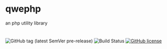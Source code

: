 # qwephp
an php utility library
#
![GitHub tag (latest SemVer pre-release)](https://img.shields.io/github/v/tag/qwenode/qwephp?include_prereleases)
![Build Status](https://github.com/qwenode/qwephp/workflows/Build%20Status/badge.svg)
[![GitHub license](https://img.shields.io/github/license/qwenode/qwephp)](https://github.com/qwenode/qwephp/blob/master/LICENSE)

